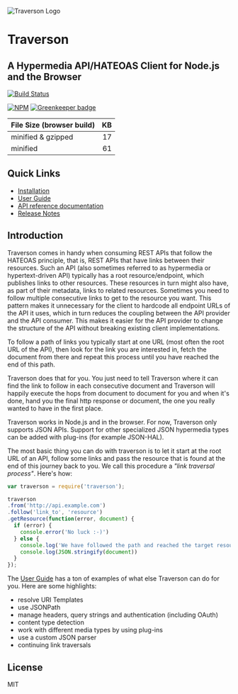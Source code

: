![Traverson Logo](https://raw.githubusercontent.com/traverson/traverson/master/misc/logo/traverson-logo.72dpi.png)

Traverson
=========

A Hypermedia API/HATEOAS Client for Node.js and the Browser
-----------------------------------------------------------

[![Build Status](https://travis-ci.org/traverson/traverson.png?branch=master)](https://travis-ci.org/traverson/traverson)

[![NPM](https://nodei.co/npm/traverson.png?downloads=true&stars=true)](https://nodei.co/npm/traverson/) [![Greenkeeper badge](https://badges.greenkeeper.io/traverson/traverson.svg)](https://greenkeeper.io/)

| File Size (browser build) | KB |
|---------------------------|---:|
| minified & gzipped        | 17 |
| minified                  | 61 |


Quick Links
-----------

* [Installation](https://github.com/traverson/traverson/blob/master/user-guide.markdown#installation)
* [User Guide](https://github.com/traverson/traverson/blob/master/user-guide.markdown)
* [API reference documentation](https://github.com/traverson/traverson/blob/master/api.markdown)
* [Release Notes](https://github.com/traverson/traverson/blob/master/release-notes.markdown)

Introduction
------------

Traverson comes in handy when consuming REST APIs that follow the HATEOAS principle, that is, REST APIs that have links between their resources. Such an API (also sometimes referred to as hypermedia or hypertext-driven API) typically has a root resource/endpoint, which publishes links to other resources. These resources in turn might also have, as part of their metadata, links to related resources. Sometimes you need to follow multiple consecutive links to get to the resource you want. This pattern makes it unnecessary for the client to hardcode all endpoint URLs of the API it uses, which in turn reduces the coupling between the API provider and the API consumer. This makes it easier for the API provider to change the structure of the API without breaking existing client implementations.

To follow a path of links you typically start at one URL (most often the root URL of the API), then look for the link you are interested in, fetch the document from there and repeat this process until you have reached the end of this path.

Traverson does that for you. You just need to tell Traverson where it can find the link to follow in each consecutive document and Traverson will happily execute the hops from document to document for you and when it's done, hand you the final http response or document, the one you really wanted to have in the first place.

Traverson works in Node.js and in the browser. For now, Traverson only supports JSON APIs. Support for other specialized JSON hypermedia types can be added with plug-ins (for example JSON-HAL).


The most basic thing you can do with traverson is to let it start at the root URL of an API, follow some links and pass the resource that is found at the end of this journey back to you. We call this procedure a *"link traversal process"*. Here's how:

```javascript
var traverson = require('traverson');

traverson
.from('http://api.example.com')
.follow('link_to', 'resource')
.getResource(function(error, document) {
  if (error) {
    console.error('No luck :-)')
  } else {
    console.log('We have followed the path and reached the target resource.')
    console.log(JSON.stringify(document))
  }
});
```

The [User Guide](https://github.com/traverson/traverson/blob/master/user-guide.markdown) has a ton of examples of what else Traverson can do for you. Here are some highlights:

* resolve URI Templates
* use JSONPath
* manage headers, query strings and authentication (including OAuth)
* content type detection
* work with different media types by using plug-ins
* use a custom JSON parser
* continuing link traversals

License
-------

MIT
